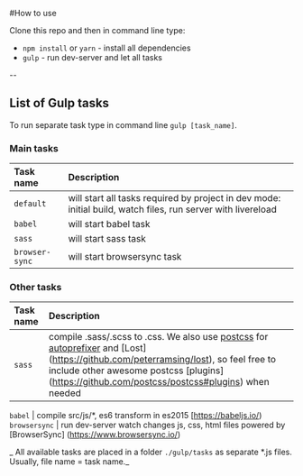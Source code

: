 #How to use

Clone this repo and then in command line type:

* `npm install` or `yarn` - install all dependencies
* `gulp` - run dev-server and let all tasks

--

## List of Gulp tasks

To run separate task type in command line `gulp [task_name]`.

### Main tasks
Task name          | Description                                                      
:------------------|:----------------------------------
`default`          | will start all tasks required by project in dev mode: initial build, watch files, run server with livereload
`babel`            | will start babel task 
`sass`             | will start sass task 
`browser-sync`     | will start browsersync task

### Other tasks
Task name          | Description                                                      
:------------------|:----------------------------------
`sass` 	           | compile .sass/.scss to .css. We also use [postcss](https://github.com/postcss/postcss) for                             [autoprefixer](https://github.com/postcss/autoprefixer) and [Lost]                                                     (https://github.com/peterramsing/lost), so feel free to include other awesome postcss [plugins]                       (https://github.com/postcss/postcss#plugins) when needed

`babel`            | compile src/js/*, es6 transform in es2015 [https://babeljs.io/)
`browsersync`      | run dev-server watch changes js, css, html files powered by [BrowserSync]                                                 (https://www.browsersync.io/)


_ All available tasks are placed in a folder `./gulp/tasks` as separate *.js files. Usually, file name = task name._






